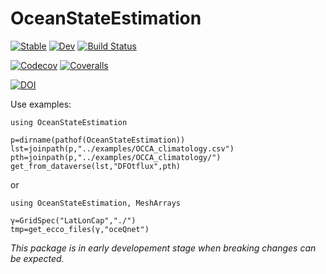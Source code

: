 # OceanStateEstimation

[![Stable](https://img.shields.io/badge/docs-stable-blue.svg)](https://gaelforget.github.io/OceanStateEstimation.jl/stable)
[![Dev](https://img.shields.io/badge/docs-dev-blue.svg)](https://gaelforget.github.io/OceanStateEstimation.jl/dev)
[![Build Status](https://travis-ci.org/gaelforget/OceanStateEstimation.jl.svg?branch=master)](https://travis-ci.org/gaelforget/OceanStateEstimation.jl)

[![Codecov](https://codecov.io/gh/gaelforget/OceanStateEstimation.jl/branch/master/graph/badge.svg)](https://codecov.io/gh/gaelforget/OceanStateEstimation.jl)
[![Coveralls](https://coveralls.io/repos/github/gaelforget/OceanStateEstimation.jl/badge.svg?branch=master)](https://coveralls.io/github/gaelforget/OceanStateEstimation.jl?branch=master)

[![DOI](https://zenodo.org/badge/260376633.svg)](https://zenodo.org/badge/latestdoi/260376633)

Use examples:

```
using OceanStateEstimation

p=dirname(pathof(OceanStateEstimation))
lst=joinpath(p,"../examples/OCCA_climatology.csv")
pth=joinpath(p,"../examples/OCCA_climatology/")
get_from_dataverse(lst,"DFOtflux",pth)
```

or 

```
using OceanStateEstimation, MeshArrays

γ=GridSpec("LatLonCap","./")
tmp=get_ecco_files(γ,"oceQnet")
```

_This package is in early developement stage when breaking changes can be expected._
